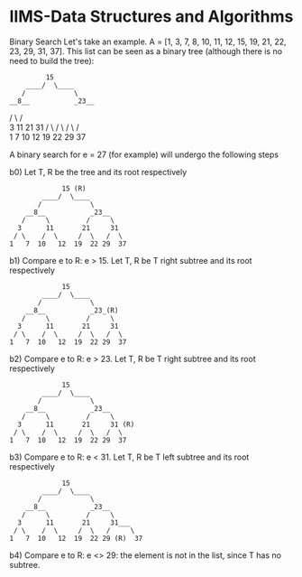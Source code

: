 # IIMS-Data Structures and Algorithms
Binary Search
 Let's take an example. A = [1, 3, 7, 8, 10, 11, 12, 15, 19, 21, 22, 23, 29, 31, 37]. 
This list can be seen as a binary tree (although there is no need to build the tree):

             15
        ____/  \____
       /            \
    __8__           _23__
   /     \         /     \
  3      11       21     31
 / \    /  \     /  \   /  \
1   7  10   12  19  22 29  37

A binary search for e = 27 (for example) will undergo the following steps

b0) Let T, R be the tree and its root respectively

                 15 (R)
            ____/  \____
           /            \
        __8__           _23__
       /     \         /     \
      3      11       21     31
     / \    /  \     /  \   /  \
    1   7  10   12  19  22 29  37
b1) Compare e to R: e > 15. Let T, R be T right subtree and its root respectively

                 15
            ____/  \____
           /            \
        __8__           _23_(R)
       /     \         /     \
      3      11       21     31
     / \    /  \     /  \   /  \
    1   7  10   12  19  22 29  37
b2) Compare e to R: e > 23. Let T, R be T right subtree and its root respectively

                 15
            ____/  \____
           /            \
        __8__           _23__
       /     \         /     \
      3      11       21     31 (R)
     / \    /  \     /  \   /  \
    1   7  10   12  19  22 29  37
b3) Compare e to R: e < 31. Let T, R be T left subtree and its root respectively

                 15
            ____/  \____
           /            \
        __8__           _23__
       /     \         /     \
      3      11       21     31___
     / \    /  \     /  \   /     \
    1   7  10   12  19  22 29 (R)  37
b4) Compare e to R: e <> 29: the element is not in the list, since T has no subtree.
